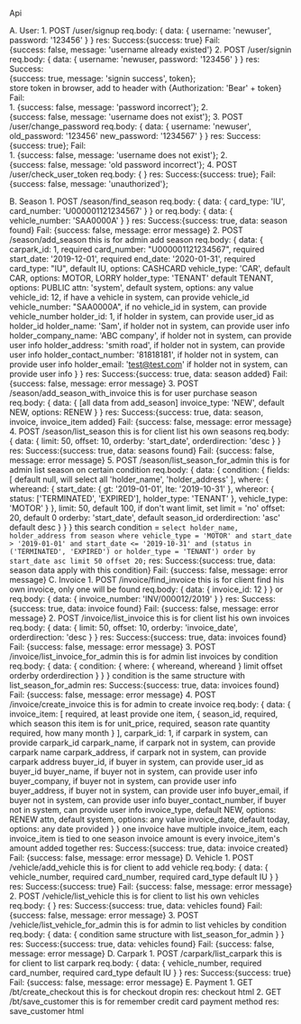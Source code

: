 Api

A. User:
    1. POST /user/signup
        req.body: {
            data: {
                username: 'newuser',
                password: '123456'
            }
        }
        res: 
        Success:{success: true}
        Fail:   {success: false, message: 'username already existed'}
    2. POST /user/signin
        req.body: {
            data: {
                username: 'newuser,
                password: '123456'
            }
        }
        res: 
        Success:	
            {success: true, message: 'signin success', token};  
            store token in browser, add to header with {Authorization: 'Bear' + token}
        Fail:	
            1.	{success: false, message: 'password incorrect'};
            2.	{success: false, message: 'username does not exist'};
    3. POST /user/change_password
        req.body: {
            data: {
                username: 'newuser',
                old_password: '123456'
                new_password: '1234567'
            }
        }
        res: 
        Success: {success: true};
        Fail: 	
            1.	{success: false, message: 'username does not exist'};
            2.	{success: false, message: 'old password incorrect'};
    4. POST /user/check_user_token
        req.body: {
        }
        res: 
        Success:{success: true};
        Fail:   {success: false, message: 'unauthorized'};

B. Season
    1. POST /season/find_season
        req.body: {
            data: {
                card_type: 'IU',
                card_number: 'U000001121234567'
            }
        }
        or
        req.body: {
            data: {
                vehicle_number: 'SAA0000A'
            }
        }
        res: 
        Success:{success: true, data: season found}
        Fail:   {success: false, message: error message}
    2. POST /season/add_season                          this is for admin add season
        req.body: {
            data: {
                carpark_id: 1,                          required
                card_number: "U000001121234567",        required
                start_date: '2019-12-01',               required
                end_date: '2020-01-31',                 required
                card_type: "IU",                        default IU, options: CASHCARD
                vehicle_type: 'CAR',                    default CAR, options: MOTOR, LORRY
                holder_type: 'TENANT'                   default TENANT, options: PUBLIC
                attn: 'system',                         default system, options: any value
                vehicle_id: 12,                         if have a vehicle in system, can provide vehicle_id
                vehicle_number: "SAA0000A",             if no vehicle_id in system, can provide vehicle_number
                holder_id: 1,                           if holder in system, can provide user_id as holder_id
                holder_name: 'Sam',                     if holder not in system, can provide user info
                holder_company_name: 'ABC company',     if holder not in system, can provide user info
                holder_address: 'smith road',           if holder not in system, can provide user info
                holder_contact_number: '81818181',      if holder not in system, can provide user info
                holder_email: 'test@test.com'           if holder not in system, can provide user info
            }
        }
        res: 
        Success:{success: true, data: season added}
        Fail:   {success: false, message: error message}
    3. POST /season/add_season_with_invoice             this is for user purchase season
        req.body: {
            data: {
                [all data from add_season]
                invoice_type: 'NEW',                    default NEW, options: RENEW
            }
        }
        res: 
        Success:{success: true, data: season, invoice, invoice_item added}
        Fail:   {success: false, message: error message}
    4. POST /season/list_season                       this is for client list his own seasons
        req.body: {
            data: {
                limit: 50,
                offset: 10,
                orderby: 'start_date',
                orderdirection: 'desc
            }
        }
        res: 
        Success:{success: true, data: seasons found}
        Fail:   {success: false, message: error message}
    5. POST /season/list_season_for_admin               this is for admin list season on certain condition
        req.body: {
            data: {
                condition: {
                    fields: [                           default null, will select all
                        'holder_name', 
                        'holder_address'
                    ],
                    where: {
                        whereand: {
                            start_date: {
                                gt: '2019-01-01',
                                lte: '2019-10-31'
                            },
                            whereor: {
                                status: ['TERMINATED', 'EXPIRED'],
                                holder_type: 'TENANT'
                            },
                            vehicle_type: 'MOTOR'
                        }
                    },
                    limit: 50,                          default 100, if don't want limit, set limit = 'no'
                    offset: 20,                         default 0
                    orderby: 'start_date',              default season_id
                    orderdirection: 'asc'               default desc
                }
            }
        }
        this search condition = `select holder_name, holder_address from season where vehicle_type = 'MOTOR' and start_date > '2019-01-01' and start_date <= '2019-10-31' and (status in ('TERMINATED', 'EXPIRED') or holder_type = 'TENANT') order by start_date asc limit 50 offset 20;`
        res: 
        Success:{success: true, data: season data apply with this condition}
        Fail:   {success: false, message: error message}
C. Invoice
    1. POST /invoice/find_invoice                       this is for client find his own invoice, only one will be found
        req.body: {
            data: {
                invoice_id: 12
            }
        }
        or
        req.body: {
            data: {
                invoice_number: 'INV/000012/2019'
            }
        }
        res: 
        Success:{success: true, data: invoice found}
        Fail:   {success: false, message: error message}
    2. POST /invoice/list_invoice                       this is for client list his own invoices
        req.body: {
            data: {
                limit: 50,
                offset: 10,
                orderby: 'invoice_date',
                orderdirection: 'desc
            }
        }
        res: 
        Success:{success: true, data: invoices found}
        Fail:   {success: false, message: error message}
    3. POST /invoice/list_invoice_for_admin             this is for admin list invoices by condition
        req.body: {
            data: {
                condition: {
                    where: {
                        whereand, whereand
                    }
                    limit
                    offset
                    orderby
                    orderdirection
                }
            }
        }
        condition is the same structure with list_season_for_admin
        res: 
        Success:{success: true, data: invoices found}
        Fail:   {success: false, message: error message}
    4. POST /invoice/create_invoice                     this is for admin to create invoice
        req.body: {
            data: {
                invoice_item: [                         required, at least provide one item, 
                    {
                        season_id,                      required, which season this item is for
                        unit_price,                     required, season rate
                        quantity                        required, how many month
                    }
                ],
                carpark_id: 1,                          if carpark in system, can provide carpark_id
                carpark_name,                           if carpark not in system, can provide carpark name
                carpark_address,                        if carpark not in system, can provide carpark address
                buyer_id,                               if buyer in system, can provide user_id as buyer_id
                buyer_name,                             if buyer not in system, can provide user info
                buyer_company,                          if buyer not in system, can provide user info
                buyer_address,                          if buyer not in system, can provide user info
                buyer_email,                            if buyer not in system, can provide user info
                buyer_contact_number,                   if buyer not in system, can provide user info
                invoice_type,                           default NEW, options: RENEW
                attn,                                   default system, options: any value
                invoice_date,                           default today, options: any date provided
            }
        }
        one invoice have multiple invoice_item, each invoice_item is tied to one season
        invoice amount is every invoice_item's amount added together
        res:
        Success:{success: true, data: invoice created}
        Fail:   {success: false, message: error message}
D. Vehicle
    1. POST /vehicle/add_vehicle                       this is for client to add vehicle
        req.body: {
            data: {
                vehicle_number,                         required
                card_number,                            required
                card_type                               default IU
            }
        }
        res: 
        Success:{success: true}
        Fail:   {success: false, message: error message}
    2. POST /vehicle/list_vehicle                       this is for client to list his own vehicles
        req.body: {
        }
        res: 
        Success:{success: true, data: vehicles found}
        Fail:   {success: false, message: error message}
    3. POST /vehicle/list_vehicle_for_admin             this is for admin to list vehicles by condition
        req.body: {
            data: {
                condition                               same structure with list_season_for_admin
            }
        }
        res: 
        Success:{success: true, data: vehicles found}
        Fail:   {success: false, message: error message}
D. Carpark
    1. POST /carpark/list_carpark                       this is for client to list carpark
        req.body: {
            data: {
                vehicle_number,                         required
                card_number,                            required
                card_type                               default IU
            }
        }
        res: 
        Success:{success: true}
        Fail:   {success: false, message: error message}
E. Payment
    1. GET /bt/create_checkout                          this is for checkout dropin
        res: checkout html
    2. GET /bt/save_customer                            this is for remember credit card payment method
        res: save_customer html